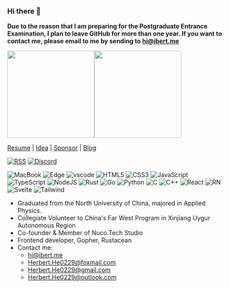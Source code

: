 ### Hi there 👋

**Due to the reason that I am preparing for the Postgraduate Entrance Examination, I plan to leave GitHub for more than one year. If you want to contact me, please email to me by sending to hi@ibert.me**

<img src="https://github-readme-stats.vercel.app/api?username=HerbertHe&count_private=true&show_icons=true" height="200px" /><img src="https://github-readme-stats.vercel.app/api/top-langs/?username=HerbertHe&layout=compact&hide=html,css&langs_count=10" height="200px" />

[Resume](https://resume.ibert.me) | [Idea](https://idea.ibert.me) | [Sponsor](https://sponsor.ibert.me) | [Blog](https://ibert.me)

[![RSS](https://img.shields.io/badge/RSS-FFA500?style=for-the-badge&logo=rss&logoColor=white)](https://ibert.me/feed.xml)
[![Discord](https://img.shields.io/badge/Discord-7289DA?style=for-the-badge&logo=discord&logoColor=white)](https://discord.gg/eNN8g877)

![MacBook](https://img.shields.io/badge/Apple-MacBook_Air_M1-999999?style=for-the-badge&logo=apple&logoColor=white)
![Edge](https://img.shields.io/badge/Microsoft_Edge-0078D7?style=for-the-badge&logo=Microsoft-edge&logoColor=white)
![vscode](https://img.shields.io/badge/Visual_Studio_Code-0078D4?style=for-the-badge&logo=visual%20studio%20code&logoColor=white)
![HTML5](https://img.shields.io/badge/HTML5-E34F26?style=for-the-badge&logo=html5&logoColor=white)
![CSS3](https://img.shields.io/badge/CSS3-1572B6?style=for-the-badge&logo=css3&logoColor=white)
![JavaScript](https://img.shields.io/badge/JavaScript-F7DF1E?style=for-the-badge&logo=javascript&logoColor=black)
![TypeScript](https://img.shields.io/badge/TypeScript-007ACC?style=for-the-badge&logo=typescript&logoColor=white)
![NodeJS](https://img.shields.io/badge/Node.js-43853D?style=for-the-badge&logo=node.js&logoColor=white)
![Rust](https://img.shields.io/badge/Rust-000000?style=for-the-badge&logo=rust&logoColor=white)
![Go](https://img.shields.io/badge/Go-00ADD8?style=for-the-badge&logo=go&logoColor=white)
![Python](https://img.shields.io/badge/Python-3776AB?style=for-the-badge&logo=python&logoColor=white)
![C](https://img.shields.io/badge/C-00599C?style=for-the-badge&logo=c&logoColor=white)
![C++](https://img.shields.io/badge/C%2B%2B-00599C?style=for-the-badge&logo=c%2B%2B&logoColor=white)
![React](https://img.shields.io/badge/React-20232A?style=for-the-badge&logo=react&logoColor=61DAFB)
![RN](https://img.shields.io/badge/React_Native-20232A?style=for-the-badge&logo=react&logoColor=61DAFB)
![Svelte](https://img.shields.io/badge/Svelte-4A4A55?style=for-the-badge&logo=svelte&logoColor=FF3E00)
![Tailwind](https://img.shields.io/badge/Tailwind_CSS-38B2AC?style=for-the-badge&logo=tailwind-css&logoColor=white)

- Graduated from the North University of China, majored in Applied Physics.
- Collegiate Volunteer to China's Far West Program in Xinjiang Uygur Autonomous Region
- Co-founder & Member of Nuco.Tech Studio
- Frontend developer, Gopher, Rustacean
- Contact me:
  - hi@ibert.me
  - Herbert.He0229@foxmail.com
  - Herbert.He0229@gmail.com
  - Herbert.He0229@outlook.com
